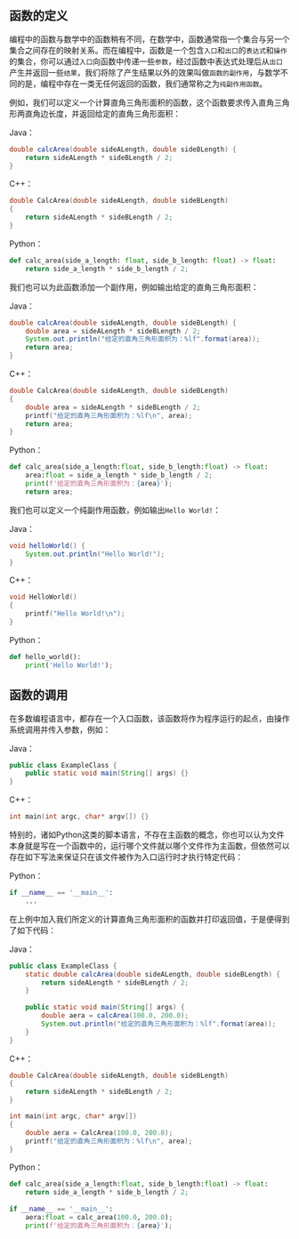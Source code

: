 ## 函数的定义

编程中的函数与数学中的函数稍有不同，在数学中，函数通常指一个集合与另一个集合之间存在的映射关系。而在编程中，函数是一个包含`入口`和`出口`的`表达式`和`操作`的集合，你可以通过`入口`向函数中传递一些`参数`，经过函数中表达式处理后从`出口`产生并返回一些`结果`，我们将除了产生结果以外的效果叫做`函数的副作用`，与数学不同的是，编程中存在一类无任何返回的函数，我们通常称之为`纯副作用函数`。

例如，我们可以定义一个计算直角三角形面积的函数，这个函数要求传入直角三角形两直角边长度，并返回给定的直角三角形面积：

Java：
```java
double calcArea(double sideALength, double sideBLength) {
	return sideALength * sideBLength / 2;
}
```
C++：
```cpp
double CalcArea(double sideALength, double sideBLength)
{
	return sideALength * sideBLength / 2;
}
```
Python：
```python
def calc_area(side_a_length: float, side_b_length: float) -> float:
	return side_a_length * side_b_length / 2;
```

我们也可以为此函数添加一个副作用，例如输出给定的直角三角形面积：

Java：
```java
double calcArea(double sideALength, double sideBLength) {
	double area = sideALength * sideBLength / 2;
	System.out.println("给定的直角三角形面积为：%lf".format(area));
	return area;
}
```
C++：
```cpp
double CalcArea(double sideALength, double sideBLength)
{
	double area = sideALength * sideBLength / 2;
	printf("给定的直角三角形面积为：%lf\n", area);
	return area;
}
```
Python：
```python
def calc_area(side_a_length:float, side_b_length:float) -> float:
	area:float = side_a_length * side_b_length / 2;
	print(f'给定的直角三角形面积为：{area}');
	return area;
```

我们也可以定义一个纯副作用函数，例如输出`Hello World!`：

Java：
```java
void helloWorld() {
	System.out.println("Hello World!");
}
```
C++：
```cpp
void HelloWorld()
{
	printf("Hello World!\n");
}
```
Python：
```python
def hello_world():
	print('Hello World!');
```

## 函数的调用

在多数编程语言中，都存在一个入口函数，该函数将作为程序运行的起点，由操作系统调用并传入参数，例如：

Java：
```java
public class ExampleClass {
	public static void main(String[] args) {}
}
```
C++：
```cpp
int main(int argc, char* argv[]) {}
```

特别的，诸如Python这类的脚本语言，不存在主函数的概念，你也可以认为文件本身就是写在一个函数中的，运行哪个文件就以哪个文件作为主函数，但依然可以存在如下写法来保证只在该文件被作为入口运行时才执行特定代码：

Python：
```python
if __name__ == '__main__':
	...
```

在上例中加入我们所定义的计算直角三角形面积的函数并打印返回值，于是便得到了如下代码：

Java：
```java
public class ExampleClass {
	static double calcArea(double sideALength, double sideBLength) {
		return sideALength * sideBLength / 2;
	}
	
	public static void main(String[] args) {
		double aera = calcArea(100.0, 200.0);
		System.out.println("给定的直角三角形面积为：%lf".format(area));
	}
}
```
C++：
```cpp
double CalcArea(double sideALength, double sideBLength) 
{
	return sideALength * sideBLength / 2;
}

int main(int argc, char* argv[]) 
{
	double aera = CalcArea(100.0, 200.0);
	printf("给定的直角三角形面积为：%lf\n", area);
}
```
Python：
```python
def calc_area(side_a_length:float, side_b_length:float) -> float:
	return side_a_length * side_b_length / 2;
	
if __name__ == '__main__':
	aera:float = calc_area(100.0, 200.0);
	print(f'给定的直角三角形面积为：{area}');
```